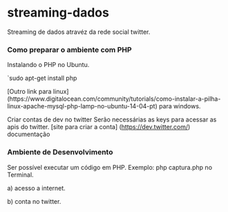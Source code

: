 # streaming-dados
Streaming de dados atravéz da rede social twitter.

<h3>Como preparar o ambiente com PHP</h3>
<p>Instalando o PHP no Ubuntu.</p>
<p>`sudo apt-get install php</p>
<p>[Outro link para linux] (https://www.digitalocean.com/community/tutorials/como-instalar-a-pilha-linux-apache-mysql-php-lamp-no-ubuntu-14-04-pt)
para windows.</p>

Criar contas de dev no twitter
Serão necessárias as keys para acessar as apis do twitter.
[site para criar a conta] (https://dev.twitter.com/)
documentação

<h3>Ambiente de Desenvolvimento</h3>
Ser possível executar um código em PHP.
Exemplo: php captura.php no Terminal.<p></p>
<p>a) acesso a internet.</p>
<p>b) conta no twitter.</p>

